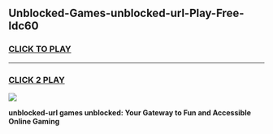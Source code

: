 
## Unblocked-Games-unblocked-url-Play-Free-ldc60
<h3>
<a href="https://premium76.site?title=unblocked-url&ref=18A1">CLICK TO PLAY</a></h3>
<hr>

<h3>
<a href="https://premium76.site?title=unblocked-url&ref=18A1">CLICK 2 PLAY</a>
  
</h3>

<a href="https://premium76.site?title=unblocked-url&ref=18A1"><img src="https://clearcache.store/games.png"></a>


**unblocked-url games unblocked: Your Gateway to Fun and Accessible Online Gaming**
